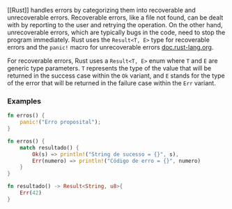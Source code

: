 [[Rust]] handles errors by categorizing them into recoverable and unrecoverable errors. Recoverable errors, like a file not found, can be dealt with by reporting to the user and retrying the operation. On the other hand, unrecoverable errors, which are typically bugs in the code, need to stop the program immediately. Rust uses the `Result<T, E>` type for recoverable errors and the `panic!` macro for unrecoverable errors [doc.rust-lang.org](https://doc.rust-lang.org/book/ch09-02-recoverable-errors-with-result.html?highlight=Result).

For recoverable errors, Rust uses a `Result<T, E>` enum where `T` and `E` are generic type parameters. `T` represents the type of the value that will be returned in the success case within the `Ok` variant, and `E` stands for the type of the error that will be returned in the failure case within the `Err` variant.

### Examples
```rust
fn erros() {
	panic!("Erro proposital");
}
```

```rust
fn erros() {
	match resultado() {
		Ok(s) => println!("String de sucesso = {}", s),
		Err(numero) => println!("Código de erro = {}", numero)
	}
}

fn resultado() -> Result<String, u8>{
	Err(42)
}
```